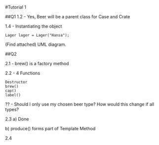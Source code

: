 #Tutorial 1

##Q1
1.2 - Yes, Beer will be a parent class for Case and Crate

1.4 - Instantiating the object

    Lager lager = Lager("Hansa");
    
  (Find attached) UML diagram. 
    
##Q2

2.1 - brew() is a factory method

2.2 - 4 Functions
    
    Destructor
    brew()
    cap()
    label()
    
?? - Should I only use my chosen beer type? How would this change if all types?

2.3 a) Done

b) produce() forms part of Template Method

2.4
 